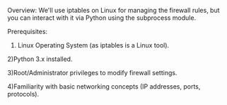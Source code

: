 Overview:
We'll use iptables on Linux for managing the firewall rules, but you can interact with it via Python using the subprocess module.

Prerequisites:
1) Linux Operating System (as iptables is a Linux tool).

2)Python 3.x installed.

3)Root/Administrator privileges to modify firewall settings.

4)Familiarity with basic networking concepts (IP addresses, ports, protocols).
